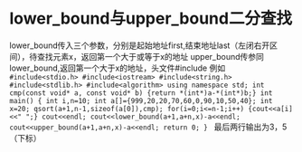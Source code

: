 # lower_bound与upper_bound二分查找
lower_bound传入三个参数，分别是起始地址first,结束地址last（左闭右开区间），待查找元素x，返回第一个大于或等于x的地址
upper_bound传参同lower_bound,返回第一个大于x的地址，头文件#include<algorithm>
例如
`
#include<stdio.h>
#include<iostream>
#include<string.h>
#include<stdlib.h>
#include<algorithm>
using namespace std;
int cmp(const void* a, const void* b)
{return *(int*)a-*(int*)b;}
int main()
{
	int i,n=10;
	int a[]={999,20,20,70,60,0,90,10,50,40};
	int x=20;
	qsort(a+1,n-1,sizeof(a[0]),cmp);
	for(i=0;i<=n-1;i++)
	{cout<<a[i]<<" ";}
	cout<<endl;
	cout<<lower_bound(a+1,a+n,x)-a<<endl;
	cout<<upper_bound(a+1,a+n,x)-a<<endl;
	return 0;
} 
`
最后两行输出为3，5（下标）

